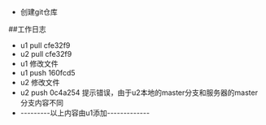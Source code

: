 * 创建git仓库


##工作日志
* u1 pull cfe32f9
* u2 pull cfe32f9
* u1 修改文件 
* u1 push 160fcd5
* u2 修改文件
* u2 push 0c4a254 提示错误，由于u2本地的master分支和服务器的master分支内容不同
* ---------以上内容由u1添加-------------